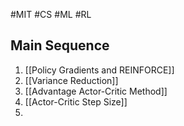 #MIT #CS #ML #RL 

## Main Sequence

1. [[Policy Gradients and REINFORCE]]
2. [[Variance Reduction]]
3. [[Advantage Actor-Critic Method]]
4. [[Actor-Critic Step Size]]
5. 